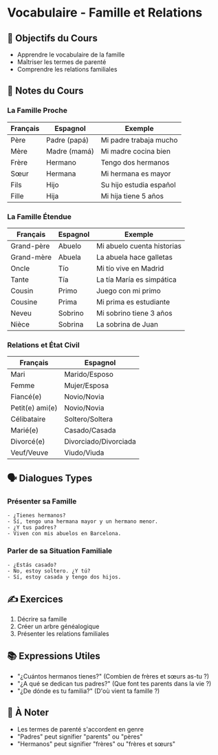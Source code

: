 # Vocabulaire - Famille et Relations

## 🎯 Objectifs du Cours
- Apprendre le vocabulaire de la famille
- Maîtriser les termes de parenté
- Comprendre les relations familiales

## 📝 Notes du Cours

### La Famille Proche
| Français | Espagnol | Exemple |
|----------|----------|----------|
| Père | Padre (papá) | Mi padre trabaja mucho |
| Mère | Madre (mamá) | Mi madre cocina bien |
| Frère | Hermano | Tengo dos hermanos |
| Sœur | Hermana | Mi hermana es mayor |
| Fils | Hijo | Su hijo estudia español |
| Fille | Hija | Mi hija tiene 5 años |

### La Famille Étendue
| Français | Espagnol | Exemple |
|----------|----------|----------|
| Grand-père | Abuelo | Mi abuelo cuenta historias |
| Grand-mère | Abuela | La abuela hace galletas |
| Oncle | Tío | Mi tío vive en Madrid |
| Tante | Tía | La tía María es simpática |
| Cousin | Primo | Juego con mi primo |
| Cousine | Prima | Mi prima es estudiante |
| Neveu | Sobrino | Mi sobrino tiene 3 años |
| Nièce | Sobrina | La sobrina de Juan |

### Relations et État Civil
| Français | Espagnol |
|----------|----------|
| Mari | Marido/Esposo |
| Femme | Mujer/Esposa |
| Fiancé(e) | Novio/Novia |
| Petit(e) ami(e) | Novio/Novia |
| Célibataire | Soltero/Soltera |
| Marié(e) | Casado/Casada |
| Divorcé(e) | Divorciado/Divorciada |
| Veuf/Veuve | Viudo/Viuda |

## 🗣️ Dialogues Types

### Présenter sa Famille
```español
- ¿Tienes hermanos?
- Sí, tengo una hermana mayor y un hermano menor.
- ¿Y tus padres?
- Viven con mis abuelos en Barcelona.
```

### Parler de sa Situation Familiale
```español
- ¿Estás casado?
- No, estoy soltero. ¿Y tú?
- Sí, estoy casada y tengo dos hijos.
```

## ✍️ Exercices
1. Décrire sa famille
2. Créer un arbre généalogique
3. Présenter les relations familiales

## 📚 Expressions Utiles
- "¿Cuántos hermanos tienes?" (Combien de frères et sœurs as-tu ?)
- "¿A qué se dedican tus padres?" (Que font tes parents dans la vie ?)
- "¿De dónde es tu familia?" (D'où vient ta famille ?)

## 📌 À Noter
- Les termes de parenté s'accordent en genre
- "Padres" peut signifier "parents" ou "pères"
- "Hermanos" peut signifier "frères" ou "frères et sœurs"
